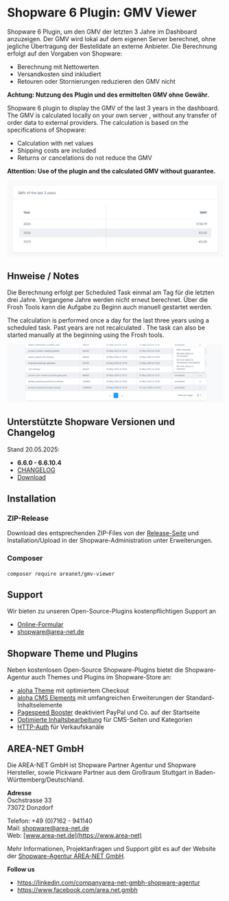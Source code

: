# Shopware 6 Plugin: GMV Viewer

Shopware 6 Plugin, um den GMV der letzten 3 Jahre im Dashboard anzuzeigen. Der GMV wird lokal auf dem eigenen Server
berechnet, ohne jegliche Übertragung der Bestelldate an externe Anbieter. Die Berechnung erfolgt auf den Vorgaben von 
Shopware:

- Berechnung mit Nettowerten
- Versandkosten sind inkludiert
- Retouren oder Stornierungen reduzieren den GMV nicht

**Achtung: Nutzung des Plugin und des ermittelten GMV ohne Gewähr.**

Shopware 6 plugin to display the GMV of the last 3 years in the dashboard. The GMV is calculated locally on your own server
, without any transfer of order data to external providers. The calculation is based on the specifications of
Shopware:

- Calculation with net values
- Shipping costs are included
- Returns or cancelations do not reduce the GMV

**Attention: Use of the plugin and the calculated GMV without guarantee.**

![GMV in dashboard](images/gmv.png)

## Hnweise / Notes

Die Berechnung erfolgt per Scheduled Task einmal am Tag für die letzten drei Jahre. Vergangene Jahre werden nicht erneut
berechnet. Über die Frosh Tools kann die Aufgabe zu Beginn auch manuell gestartet werden.

The calculation is performed once a day for the last three years using a scheduled task. Past years are not recalculated
. The task can also be started manually at the beginning using the Frosh tools.

![Task manuell starten](images/start-task.png)

## Unterstützte Shopware Versionen und Changelog

Stand 20.05.2025:
- **6.6.0 - 6.6.10.4**
- [CHANGELOG](CHANGELOG.md)
- [Download](https://github.com/AREA-NET-GmbH-Shopware-Agentur/shopware6-plugin-gmv-viewer/releases)


## Installation

### ZIP-Release

Download des entsprechenden ZIP-Files von der [Release-Seite](https://github.com/AREA-NET-GmbH-Shopware-Agentur/shopware6-plugin-gmv-viewer/releases) und Installation/Upload in der Shopware-Administration unter Erweiterungen.

### Composer

`composer require areanet/gmv-viewer`

## Support

Wir bieten zu unseren Open-Source-Plugins kostenpflichtigen Support an

* [Online-Formular](https://www.area-net.de/kontakt)
* [shopware@area-net.de](mailto:shopware@area-net.de)

## Shopware Theme und Plugins

Neben kostenlosen Open-Source Shopware-Plugins bietet die Shopware-Agentur auch Themes und Plugins im Shopware-Store an:

- [aloha Theme](https://store.shopware.com/en/arean62788672693m/a-better-cms-theme-optimized-checkout-b2b-functions-flexibly-customizable.html) mit optimiertem Checkout
- [aloha CMS Elements](https://store.shopware.com/arean13931131788m/a-better-cms-elements-slider-bilder-html5-video-google-maps-vorher-nachher-bilder.html) mit umfangreichen Erweiterungen der Standard-Inhaltselemente
- [Pagespeed Booster](https://store.shopware.com/arean41766445685m/pagespeed-booster-paypal-und-externe-skripte-auf-der-startseite-deaktivieren.html) deaktiviert PayPal und Co. auf der Startseite
- [Optimierte Inhaltsbearbeitung](https://store.shopware.com/arean36129443353f/optimierte-inhaltsbearbeitung-inhalte-nur-im-designer-bearbeiten-inhalte-in-layout-uebertragen.html) für CMS-Seiten und Kategorien
- [HTTP-Auth](https://store.shopware.com/arean97586892435f/http-authentifizierung-fuer-verkaufskanaele.html) für Verkaufskanäle

## AREA-NET GmbH
Die AREA-NET GmbH ist Shopware Partner Agentur und Shopware Hersteller, sowie Pickware Partner aus dem Großraum Stuttgart in Baden-Württemberg/Deutschland.

**Adresse**\
Öschstrasse 33\
73072 Donzdorf

Telefon: +49 (0)7162 - 941140\
Mail: [shopware@area-net.de](mailto:shopware@area-net.de)\
Web: [www.area-net.de](https://www.area-net)

Mehr Informationen, Projektanfragen und Support gibt es auf der Website der [Shopware-Agentur AREA-NET GmbH](https://www.area-net.de).

**Follow us**

- https://linkedin.com/companyarea-net-gmbh-shopware-agentur
- https://www.facebook.com/area.net.gmbh

